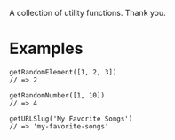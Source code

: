 A collection of utility functions. Thank you.

# Examples

```
getRandomElement([1, 2, 3])
// => 2
```

```
getRandomNumber([1, 10])
// => 4
```

```
getURLSlug('My Favorite Songs')
// => 'my-favorite-songs'
```
